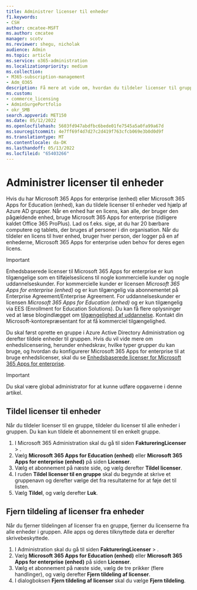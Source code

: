 ```yaml
---
title: Administrer licenser til enheder
f1.keywords:
- CSH
author: cmcatee-MSFT
ms.author: cmcatee
manager: scotv
ms.reviewer: shegu, nicholak
audience: Admin
ms.topic: article
ms.service: o365-administration
ms.localizationpriority: medium
ms.collection:
- M365-subscription-management
- Adm_O365
description: Få mere at vide om, hvordan du tildeler licenser til grupper til brug sammen med enheder.
ms.custom:
- commerce_licensing
- AdminSurgePortfolio
- okr_SMB
search.appverid: MET150
ms.date: 05/12/2022
ms.openlocfilehash: 5603fd947abdfbc6bede01fe7545a5a0fa99a67d
ms.sourcegitcommit: 4e7ff69f4d7d27c2d419f763cfcb069e3b0d0d9f
ms.translationtype: MT
ms.contentlocale: da-DK
ms.lasthandoff: 05/13/2022
ms.locfileid: "65403266"
---
```

# <a name="manage-licenses-for-devices"></a>Administrer licenser til enheder

Hvis du har Microsoft 365 Apps for enterprise (enhed) eller Microsoft 365 Apps for Education (enhed), kan du tildele licenser til enheder ved hjælp af Azure AD grupper. Når en enhed har en licens, kan alle, der bruger den pågældende enhed, bruge Microsoft 365 Apps for enterprise (tidligere kaldet Office 365 ProPlus). Lad os f.eks. sige, at du har 20 bærbare computere og tablets, der bruges af personer i din organisation. Når du tildeler en licens til hver enhed, bruger hver person, der logger på en af enhederne, Microsoft 365 Apps for enterprise uden behov for deres egen licens.

> [!IMPORTANT]
> Enhedsbaserede licenser til Microsoft 365 Apps for enterprise er kun tilgængelige som en tilføjelseslicens til nogle kommercielle kunder og nogle uddannelseskunder. For kommercielle kunder er licensen *Microsoft 365 Apps for enterprise (enhed)* og er kun tilgængelig via abonnementet på Enterprise Agreement/Enterprise Agreement. For uddannelseskunder er licensen *Microsoft 365 Apps for Education (enhed)* og er kun tilgængelig via EES (Enrollment for Education Solutions). Du kan få flere oplysninger ved at læse blogindlægget om [tilgængelighed af uddannelse](https://educationblog.microsoft.com/2019/08/attention-it-administrators-announcing-office-365-proplus-device-based-subscription-for-education). Kontakt din Microsoft-kontorepræsentant for at få kommerciel tilgængelighed.

Du skal først oprette en gruppe i Azure Active Directory Administration og derefter tildele enheder til gruppen. Hvis du vil vide mere om enhedslicensering, herunder enhedskrav, hvilke typer grupper du kan bruge, og hvordan du konfigurerer Microsoft 365 Apps for enterprise til at bruge enhedslicenser, skal du se [Enhedsbaserede licenser for Microsoft 365 Apps for enterprise](/deployoffice/device-based-licensing).

> [!IMPORTANT]
> Du skal være global administrator for at kunne udføre opgaverne i denne artikel.

## <a name="assign-licenses-to-devices"></a>Tildel licenser til enheder

Når du tildeler licenser til en gruppe, tildeler du licenser til alle enheder i gruppen. Du kan kun tildele ét abonnement til en enkelt gruppe.

1. I Microsoft 365 Administration skal du gå til siden **FaktureringLicenser** > .<a href="https://go.microsoft.com/fwlink/p/?linkid=842264" target="_blank"></a>
2. Vælg **Microsoft 365 Apps for Education (enhed)** eller **Microsoft 365 Apps for enterprise (enhed)** på siden **Licenser**.
3. Vælg et abonnement på næste side, og vælg derefter **Tildel licenser**.
4. I ruden **Tildel licenser til en gruppe** skal du begynde at skrive et gruppenavn og derefter vælge det fra resultaterne for at føje det til listen.
5. Vælg **Tildel**, og vælg derefter **Luk**.

## <a name="unassign-licenses-from-devices"></a>Fjern tildeling af licenser fra enheder

Når du fjerner tildelingen af licenser fra en gruppe, fjerner du licenserne fra alle enheder i gruppen. Alle apps og deres tilknyttede data er derefter skrivebeskyttede.

1. I Administration skal du gå til siden **FaktureringLicenser** > .<a href="https://go.microsoft.com/fwlink/p/?linkid=842264" target="_blank"></a>
2. Vælg **Microsoft 365 Apps for Education (enhed)** eller **Microsoft 365 Apps for enterprise (enhed)** på siden **Licenser**.
3. Vælg et abonnement på næste side, vælg de tre prikker (flere handlinger), og vælg derefter **Fjern tildeling af licenser**.
4. I dialogboksen **Fjern tildeling af licenser** skal du vælge **Fjern tildeling**.
